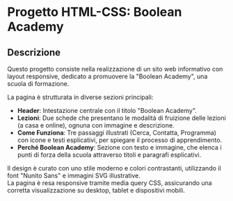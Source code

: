 # Progetto HTML-CSS: Boolean Academy

## Descrizione

Questo progetto consiste nella realizzazione di un sito web informativo con layout responsive, dedicato a promuovere la "Boolean Academy", una scuola di formazione.

La pagina è strutturata in diverse sezioni principali:

- **Header**: Intestazione centrale con il titolo "Boolean Academy".
- **Lezioni**: Due schede che presentano le modalità di fruizione delle lezioni (a casa e online), ognuna con immagine e descrizione.
- **Come Funziona**: Tre passaggi illustrati (Cerca, Contatta, Programma) con icone e testi esplicativi, per spiegare il processo di apprendimento.
- **Perché Boolean Academy**: Sezione con testo e immagine, che elenca i punti di forza della scuola attraverso titoli e paragrafi esplicativi.

Il design è curato con uno stile moderno e colori contrastanti, utilizzando il font "Nunito Sans" e immagini SVG illustrative.  
La pagina è resa responsive tramite media query CSS, assicurando una corretta visualizzazione su desktop, tablet e dispositivi mobili.
